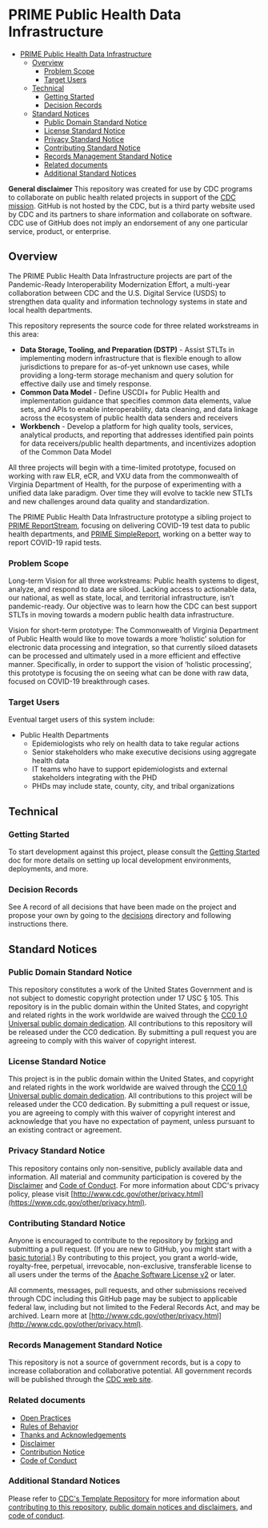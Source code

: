 # PRIME Public Health Data Infrastructure

- [PRIME Public Health Data Infrastructure](#prime-public-health-data-infrastructure)
  - [Overview](#overview)
    - [Problem Scope](#problem-scope)
    - [Target Users](#target-users)
  - [Technical](#technical)
    - [Getting Started](#getting-started)
    - [Decision Records](#decision-records)
  - [Standard Notices](#standard-notices)
    - [Public Domain Standard Notice](#public-domain-standard-notice)
    - [License Standard Notice](#license-standard-notice)
    - [Privacy Standard Notice](#privacy-standard-notice)
    - [Contributing Standard Notice](#contributing-standard-notice)
    - [Records Management Standard Notice](#records-management-standard-notice)
    - [Related documents](#related-documents)
    - [Additional Standard Notices](#additional-standard-notices)

**General disclaimer** This repository was created for use by CDC programs to collaborate on public health related projects in support of the [CDC mission](https://www.cdc.gov/about/organization/mission.htm). GitHub is not hosted by the CDC, but is a third party website used by CDC and its partners to share information and collaborate on software. CDC use of GitHub does not imply an endorsement of any one particular service, product, or enterprise.

## Overview

The PRIME Public Health Data Infrastructure projects are part of the Pandemic-Ready Interoperability Modernization Effort, a multi-year collaboration between CDC and the U.S. Digital Service (USDS) to strengthen data quality and information technology systems in state and local health departments.

This repository represents the source code for three related workstreams in this area:

- **Data Storage, Tooling, and Preparation (DSTP)** - Assist STLTs in implementing modern infrastructure that is flexible enough to allow jurisdictions to prepare for as-of-yet unknown use cases, while providing a long-term storage mechanism and query solution for effective daily use and timely response.
- **Common Data Model** - Define USCDI+ for Public Health and implementation guidance that specifies common data elements, value sets, and APIs to enable interoperability, data cleaning, and data linkage across the ecosystem of public health data senders and receivers
- **Workbench** - Develop a platform for high quality tools, services, analytical products, and reporting that addresses identified pain points for data receivers/public health departments, and incentivizes adoption of the Common Data Model

All three projects will begin with a time-limited prototype, focused on working with raw ELR, eCR, and VXU data from the commonwealth of Virginia Department of Health, for the purpose of experimenting with a unified data lake paradigm. Over time they will evolve to tackle new STLTs and new challenges around data quality and standardization.

The PRIME Public Health Data Infrastructure prototype a sibling project to [PRIME ReportStream](https://reportstream.cdc.gov), focusing on delivering COVID-19 test data to public health departments, and [PRIME SimpleReport](https://simplereport.gov), working on a better way to report COVID-19 rapid tests.

### Problem Scope

Long-term Vision for all three workstreams: Public health systems to digest, analyze, and respond to data are siloed. Lacking access to actionable data, our national, as well as state, local, and territorial infrastructure, isn’t pandemic-ready. Our objective was to learn how the CDC can best support STLTs in moving towards a modern public health data infrastructure.

Vision for short-term prototype: The Commonwealth of Virginia Department of Public Health would like to move towards a more ‘holistic’ solution for electronic data processing and integration, so that currently siloed datasets can be processed and ultimately used in a more efficient and effective manner. Specifically, in order to support the vision of ‘holistic processing’, this prototype is focusing the on seeing what can be done with raw data, focused on COVID-19 breakthrough cases.

### Target Users

Eventual target users of this system include:

- Public Health Departments
  - Epidemiologists who rely on health data to take regular actions
  - Senior stakeholders who make executive decisions using aggregate health data
  - IT teams who have to support epidemiologists and external stakeholders integrating with the PHD
  - PHDs may include state, county, city, and tribal organizations

## Technical

### Getting Started

To start development against this project, please consult the [Getting Started](getting_started.md) doc for more details on setting up local development environments, deployments, and more.

### Decision Records

See A record of all decisions that have been made on the project and propose your own by going to the [decisions](decisions) directory and following instructions there.

## Standard Notices

### Public Domain Standard Notice

This repository constitutes a work of the United States Government and is not
subject to domestic copyright protection under 17 USC § 105. This repository is in
the public domain within the United States, and copyright and related rights in
the work worldwide are waived through the [CC0 1.0 Universal public domain dedication](https://creativecommons.org/publicdomain/zero/1.0/).
All contributions to this repository will be released under the CC0 dedication. By
submitting a pull request you are agreeing to comply with this waiver of
copyright interest.

### License Standard Notice

This project is in the public domain within the United States, and copyright and
related rights in the work worldwide are waived through the [CC0 1.0 Universal public domain dedication](https://creativecommons.org/publicdomain/zero/1.0/).
All contributions to this project will be released under the CC0 dedication. By
submitting a pull request or issue, you are agreeing to comply with this waiver
of copyright interest and acknowledge that you have no expectation of payment,
unless pursuant to an existing contract or agreement.

### Privacy Standard Notice

This repository contains only non-sensitive, publicly available data and
information. All material and community participation is covered by the
[Disclaimer](https://github.com/CDCgov/template/blob/master/DISCLAIMER.md)
and [Code of Conduct](https://github.com/CDCgov/template/blob/master/code-of-conduct.md).
For more information about CDC's privacy policy, please visit [http://www.cdc.gov/other/privacy.html](https://www.cdc.gov/other/privacy.html).

### Contributing Standard Notice

Anyone is encouraged to contribute to the repository by [forking](https://help.github.com/articles/fork-a-repo)
and submitting a pull request. (If you are new to GitHub, you might start with a
[basic tutorial](https://help.github.com/articles/set-up-git).) By contributing
to this project, you grant a world-wide, royalty-free, perpetual, irrevocable,
non-exclusive, transferable license to all users under the terms of the
[Apache Software License v2](http://www.apache.org/licenses/LICENSE-2.0.html) or
later.

All comments, messages, pull requests, and other submissions received through
CDC including this GitHub page may be subject to applicable federal law, including but not limited to the Federal Records Act, and may be archived. Learn more at [http://www.cdc.gov/other/privacy.html](http://www.cdc.gov/other/privacy.html).

### Records Management Standard Notice

This repository is not a source of government records, but is a copy to increase
collaboration and collaborative potential. All government records will be
published through the [CDC web site](http://www.cdc.gov).

### Related documents

- [Open Practices](open_practices.md)
- [Rules of Behavior](rules_of_behavior.md)
- [Thanks and Acknowledgements](thanks.md)
- [Disclaimer](DISCLAIMER.md)
- [Contribution Notice](CONTRIBUTING.md)
- [Code of Conduct](code-of-conduct.md)

### Additional Standard Notices

Please refer to [CDC's Template Repository](https://github.com/CDCgov/template)
for more information about [contributing to this repository](https://github.com/CDCgov/template/blob/master/CONTRIBUTING.md),
[public domain notices and disclaimers](https://github.com/CDCgov/template/blob/master/DISCLAIMER.md),
and [code of conduct](https://github.com/CDCgov/template/blob/master/code-of-conduct.md).
